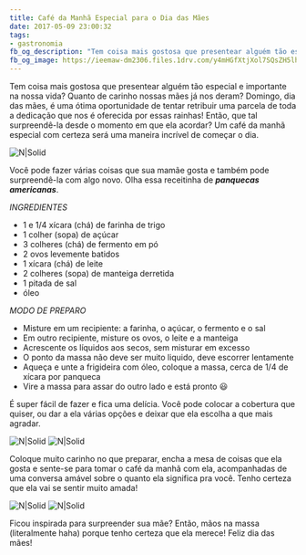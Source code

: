 ```yaml
---
title: Café da Manhã Especial para o Dia das Mães
date: 2017-05-09 23:00:32
tags:
- gastronomia
fb_og_description: "Tem coisa mais gostosa que presentear alguém tão especial e importante na nossa vida? Quanto de carinho nossas mães já nos deram? Domingo, dia das mães, é uma ótima oportunidade de tentar retribuir uma parcela de toda a dedicação que nos é oferecida por essas rainhas! Então, que tal surpreendê-la desde o momento em que ela acordar? Um café da manhã especial com certeza será uma maneira incrível de começar o dia."
fb_og_image: https://ieemaw-dm2306.files.1drv.com/y4mHGfXtjXol7SQsZH5lhrQp5UReijUvtM5dMjXzeAN8_hiTzM7dqjM9I7tKZtjWPMOj_pJiFbZs4nFkdOdGwbdKezuvDjhYxOjLFUR-f0htEUoxrIr2tm_eOtOPCh_wkU9EK9tsmF8CHRbPpI-uNTO75W5KAvno8xpF4u2bxL63EFqyceMhYgXWdCDdumg6qU37e8KVyBZHL8lpiG_hsMopQ?width=568&height=520&cropmode=none
---
```



Tem coisa mais gostosa que presentear alguém tão especial e importante na nossa vida?
Quanto de carinho nossas mães já nos deram? Domingo, dia das mães, é uma ótima oportunidade de tentar retribuir uma parcela de toda a dedicação que nos é oferecida por essas rainhas!
Então, que tal surpreendê-la desde o momento em que ela acordar?
Um café da manhã especial com certeza será uma maneira incrível de começar o dia.

![N|Solid](https://ieemaw-dm2306.files.1drv.com/y4mHGfXtjXol7SQsZH5lhrQp5UReijUvtM5dMjXzeAN8_hiTzM7dqjM9I7tKZtjWPMOj_pJiFbZs4nFkdOdGwbdKezuvDjhYxOjLFUR-f0htEUoxrIr2tm_eOtOPCh_wkU9EK9tsmF8CHRbPpI-uNTO75W5KAvno8xpF4u2bxL63EFqyceMhYgXWdCDdumg6qU37e8KVyBZHL8lpiG_hsMopQ?width=568&height=520&cropmode=none)


<!-- more -->

Você pode fazer várias coisas que sua mamãe gosta e também pode surpreendê-la com algo novo.
Olha essa receitinha de ***panquecas americanas***. 

_INGREDIENTES_ 
- 1 e 1/4 xícara (chá) de farinha de trigo
- 1 colher (sopa) de açúcar
- 3 colheres (chá) de fermento em pó 
- 2 ovos levemente batidos
- 1 xícara (chá) de leite
- 2 colheres (sopa) de manteiga derretida
- 1 pitada de sal
- óleo


_MODO DE PREPARO_

- Misture em um recipiente: a farinha, o açúcar, o fermento e o sal
- Em outro recipiente, misture os ovos, o leite e a manteiga 
- Acrescente os líquidos aos secos, sem misturar em excesso
- O ponto da massa não deve ser muito liquido, deve escorrer lentamente
- Aqueça e unte a frigideira com óleo, coloque a massa, cerca de 1/4 de xícara por panqueca 
- Vire a massa para assar do outro lado e está pronto 😃

É super fácil de fazer e fica uma delícia. Você pode colocar a cobertura que quiser, ou dar a ela várias opções e deixar que ela escolha a que mais agradar.
 
![N|Solid](https://iefjmw-dm2306.files.1drv.com/y4meGbW8quwnr6M90Yj9_I5gNBMng5gSqDyz6iud7psQukrmIZ43zQDvZSW1pEH46YhAY7KUZ_wtfktVfCCcjcD0k6lryeWWDOJw9f_93OoC8d-5kBTQX33EOZdvdwDDNqwt42FminbS4OaEBg5f-_nlAAkTOl6DRkJzVlijQQ_FV9czZLWrs_aLHbrNb0_nfvs64-IbIWUUvSEn2LeBuEU0g?width=761&height=520&cropmode=none)
![N|Solid](https://iefcva-dm2306.files.1drv.com/y4mPtN1gMB8gudoMGHzK6WqmNOpo5SPfTKT2k1x0HQ8IsoNQjVV1u7_4LWJ3xRX4WTVxXWh049fLmiIIEvKfng7sMC29xU3kiL92GDXb4fgtsbqRGd7ms3MdKetJrK8Vmmig8JL6lqlIWsYgbqvX2ONLpmXE4_SWNomTqaOMfioP8lwKwg0j73kPk_e8TBqcPh1kabn3z4P_J0jxS_n46uQWg?width=718&height=520&cropmode=none)

Coloque muito carinho no que preparar, encha a mesa de coisas que ela gosta e sente-se para tomar o café da manhã com ela, acompanhadas de uma conversa amável sobre o quanto ela significa pra você.
Tenho certeza que ela vai se sentir muito amada!

![N|Solid](https://iedb4a-dm2306.files.1drv.com/y4mzUyDIJQZddi1Q9b8EMpzgYtDqffnY1-cT2fvxY07O8tBpPUs1P_yfqlA-kPTzbPRcE3LcNPeTYb9LJppjPzk0XCdBFj8bbIRh9YXqQJXt9_klE5oRV4icPrJ3SmLhAnL6lZ_rkw-UVhOknvpz22UFkGKvRmWWhLZW0MWV7fyBB6r0RfrD-SuPgcAggCTER8dYBE_PgsIe0qZzNccwE5Nzw?width=527&height=520&cropmode=none)
![N|Solid](https://iedijw-dm2306.files.1drv.com/y4mkIp14iJJMw1xJQ1uXUZcoJiPT6igB7FjoER0Hj-d4ZWhOZ_V447AhS6AWjH45OoHVr9lc5h9lK1MlBf0wE9px7zE_Vx_DPtfQnx7AjQjvQ0NodfuXXsiqyIn_SO35d1RBJyo81t9vXPv2d3m_ktVu34nsewi1PMsHFT9dwUV9sWn5WaIvQVF_UEBE7B1D5F5sYBgFtPusuAyN4jgLuqpvQ?width=594&height=520&cropmode=none)

Ficou inspirada para surpreender sua mãe? Então, mãos na massa (literalmente haha) porque tenho certeza que ela merece!
Feliz dia das mães!

